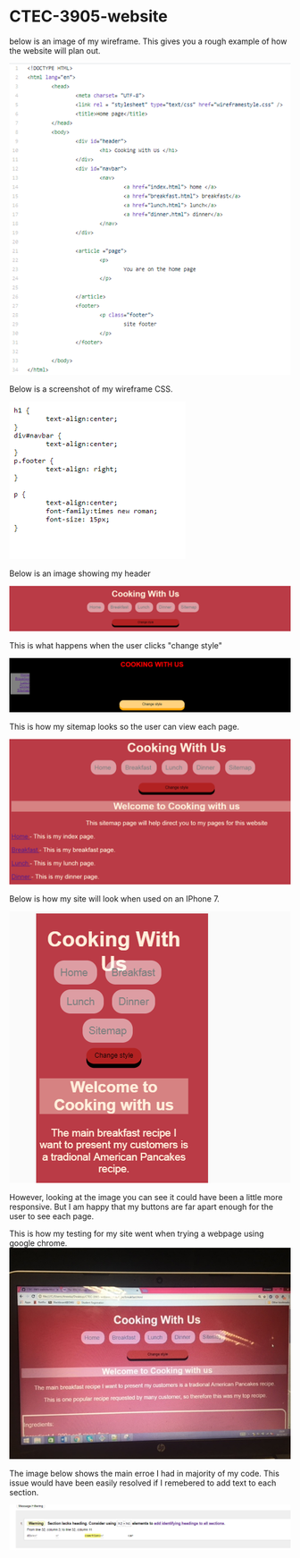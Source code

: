 # CTEC-3905-website

below is an image of my wireframe. This gives you a rough example of how the website will plan out. 

![img](wireframe/index.PNG)

Below is a screenshot of my wireframe CSS.

![img](wireframe/frame.PNG)

Below is an image showing my header

![img](prototype/header.PNG)

This is what happens when the user clicks "change style"

![img](prototype/changecss.PNG)

This is how my sitemap looks so the user can view each page. 

![img](prototype/site.PNG)

Below is how my site will look when used on an IPhone 7. 

![img](prototype/screen.PNG)

However, looking at the image you can see it could have been a little more responsive. But I am happy that my buttons are far apart enough for the user to see each page. 

This is how my testing for my site went when trying a webpage using google chrome.
![img](prototype/image1.jpeg)

The image below shows the main erroe I had in majority of my code. This issue would have been easily resolved if I remebered to add text to each section.

![img](prototype/error.PNG)
